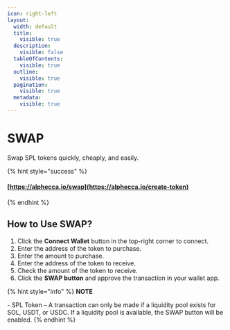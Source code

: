 ```yaml
---
icon: right-left
layout:
  width: default
  title:
    visible: true
  description:
    visible: false
  tableOfContents:
    visible: true
  outline:
    visible: true
  pagination:
    visible: true
  metadata:
    visible: true
---
```


# SWAP

Swap SPL tokens quickly, cheaply, and easily.

{% hint style="success" %}
#### [https://alphecca.io/swap](https://alphecca.io/create-token)
{% endhint %}

## How to Use SWAP?&#x20;

1. Click the **Connect Wallet** button in the top-right corner to connect.
2. Enter the address of the token to purchase.
3. Enter the amount to purchase.
4. Enter the address of the token to receive.
5. Check the amount of the token to receive.
6. Click the **SWAP button** and approve the transaction in your wallet app.

{% hint style="info" %}
**NOTE**

\- SPL Token – A transaction can only be made if a liquidity pool exists for SOL, USDT, or USDC. If a liquidity pool is available, the SWAP button will be enabled.
{% endhint %}

